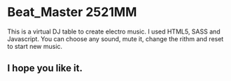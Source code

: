 # Beat_Master 2521MM

This is a virtual DJ table to create electro music. I used HTML5, SASS and Javascript.
You can choose any sound, mute it, change the rithm and reset to start new music.

## I hope you like it.
